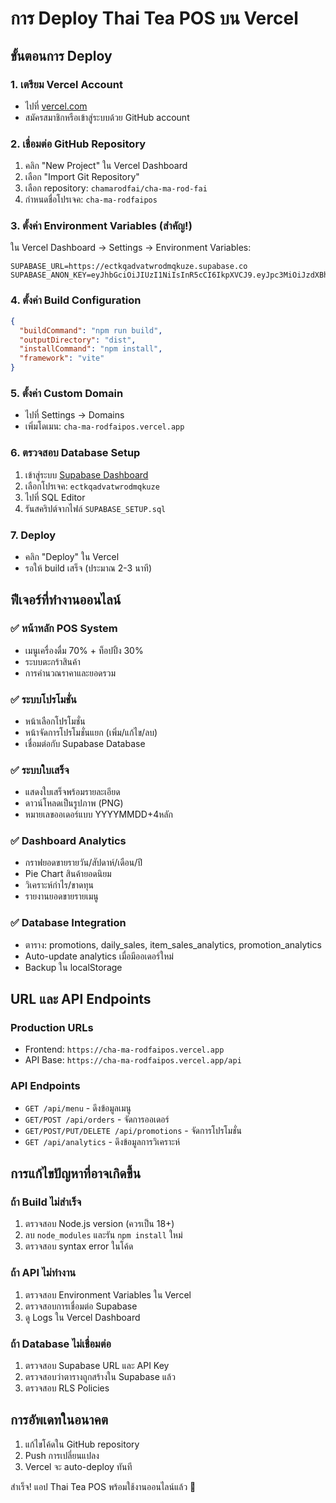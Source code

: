 # การ Deploy Thai Tea POS บน Vercel

## ขั้นตอนการ Deploy

### 1. เตรียม Vercel Account
- ไปที่ [vercel.com](https://vercel.com)
- สมัครสมาชิกหรือเข้าสู่ระบบด้วย GitHub account

### 2. เชื่อมต่อ GitHub Repository
1. คลิก "New Project" ใน Vercel Dashboard
2. เลือก "Import Git Repository"
3. เลือก repository: `chamarodfai/cha-ma-rod-fai`
4. กำหนดชื่อโปรเจค: `cha-ma-rodfaipos`

### 3. ตั้งค่า Environment Variables (สำคัญ!)
ใน Vercel Dashboard -> Settings -> Environment Variables:

```
SUPABASE_URL=https://ectkqadvatwrodmqkuze.supabase.co
SUPABASE_ANON_KEY=eyJhbGciOiJIUzI1NiIsInR5cCI6IkpXVCJ9.eyJpc3MiOiJzdXBhYmFzZSIsInJlZiI6ImVjdGtxYWR2YXR3cm9kbXFrdXplIiwicm9sZSI6ImFub24iLCJpYXQiOjE3NTM1NTI1MDMsImV4cCI6MjA2OTEyODUwM30.vpKbaq98KYcMU_1s_co3oLLcjRvL010KYOrvf2JnpoE
```

### 4. ตั้งค่า Build Configuration
```json
{
  "buildCommand": "npm run build",
  "outputDirectory": "dist",
  "installCommand": "npm install",
  "framework": "vite"
}
```

### 5. ตั้งค่า Custom Domain
- ไปที่ Settings -> Domains
- เพิ่มโดเมน: `cha-ma-rodfaipos.vercel.app`

### 6. ตรวจสอบ Database Setup
1. เข้าสู่ระบบ [Supabase Dashboard](https://supabase.com/dashboard)
2. เลือกโปรเจค: `ectkqadvatwrodmqkuze`
3. ไปที่ SQL Editor
4. รันสคริปต์จากไฟล์ `SUPABASE_SETUP.sql`

### 7. Deploy
- คลิก "Deploy" ใน Vercel
- รอให้ build เสร็จ (ประมาณ 2-3 นาที)

## ฟีเจอร์ที่ทำงานออนไลน์

### ✅ หน้าหลัก POS System
- เมนูเครื่องดื่ม 70% + ท็อปปิ้ง 30%
- ระบบตะกร้าสินค้า
- การคำนวณราคาและยอดรวม

### ✅ ระบบโปรโมชั่น
- หน้าเลือกโปรโมชั่น
- หน้าจัดการโปรโมชั่นแยก (เพิ่ม/แก้ไข/ลบ)
- เชื่อมต่อกับ Supabase Database

### ✅ ระบบใบเสร็จ
- แสดงใบเสร็จพร้อมรายละเอียด
- ดาวน์โหลดเป็นรูปภาพ (PNG)
- หมายเลขออเดอร์แบบ YYYYMMDD+4หลัก

### ✅ Dashboard Analytics
- กราฟยอดขายรายวัน/สัปดาห์/เดือน/ปี
- Pie Chart สินค้ายอดนิยม
- วิเคราะห์กำไร/ขาดทุน
- รายงานยอดขายรายเมนู

### ✅ Database Integration
- ตาราง: promotions, daily_sales, item_sales_analytics, promotion_analytics
- Auto-update analytics เมื่อมีออเดอร์ใหม่
- Backup ใน localStorage

## URL และ API Endpoints

### Production URLs
- Frontend: `https://cha-ma-rodfaipos.vercel.app`
- API Base: `https://cha-ma-rodfaipos.vercel.app/api`

### API Endpoints
- `GET /api/menu` - ดึงข้อมูลเมนู
- `GET/POST /api/orders` - จัดการออเดอร์
- `GET/POST/PUT/DELETE /api/promotions` - จัดการโปรโมชั่น
- `GET /api/analytics` - ดึงข้อมูลการวิเคราะห์

## การแก้ไขปัญหาที่อาจเกิดขึ้น

### ถ้า Build ไม่สำเร็จ
1. ตรวจสอบ Node.js version (ควรเป็น 18+)
2. ลบ `node_modules` และรัน `npm install` ใหม่
3. ตรวจสอบ syntax error ในโค้ด

### ถ้า API ไม่ทำงาน
1. ตรวจสอบ Environment Variables ใน Vercel
2. ตรวจสอบการเชื่อมต่อ Supabase
3. ดู Logs ใน Vercel Dashboard

### ถ้า Database ไม่เชื่อมต่อ
1. ตรวจสอบ Supabase URL และ API Key
2. ตรวจสอบว่าตารางถูกสร้างใน Supabase แล้ว
3. ตรวจสอบ RLS Policies

## การอัพเดทในอนาคต
1. แก้ไขโค้ดใน GitHub repository
2. Push การเปลี่ยนแปลง
3. Vercel จะ auto-deploy ทันที

สำเร็จ! แอป Thai Tea POS พร้อมใช้งานออนไลน์แล้ว 🎉
